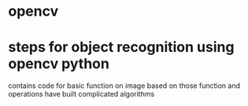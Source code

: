 # opencv
# steps for object recognition using opencv python
contains code for basic function on image based on those function and operations have built complicated algorithms
